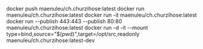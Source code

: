 docker push maenuleu/ch.churzihose:latest
docker run maenuleu/ch.churzihose:latest
docker run -it maenuleu/ch.churzihose:latest
docker run --publish 443:443 --publish 80:80 maenuleu/ch.churzihose:latest
docker run -d -it --mount type=bind,source="$(pwd)",target=/opt/src,readonly maenuleu/ch.churzihose:latest-dev
